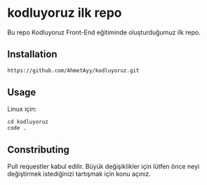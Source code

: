 # kodluyoruz ilk repo 
Bu repo Kodluyoruz Front-End eğitiminde oluşturduğumuz ilk repo.

## Installation

``` bash
https://github.com/AhmetAyy/kodluyoruz.git     
```
## Usage
Linux için:
``` Linux
cd kodluyoruz
code .
```

## Constributing

Pull requestler kabul edilir. Büyük değişiklikler için lütfen önce neyi değiştirmek istediğinizi tartışmak için konu açınız.
